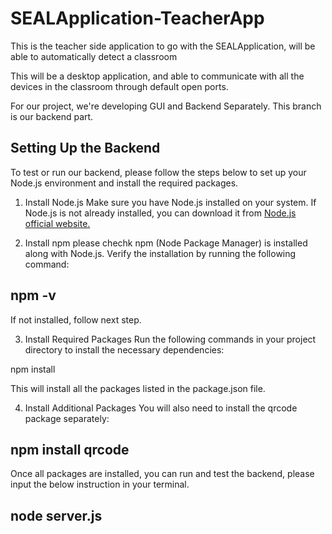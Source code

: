 # SEALApplication-TeacherApp
This is the teacher side application to go with the SEALApplication, will be able to automatically detect a classroom

This will be a desktop application, and able to communicate with all the devices in the classroom through default open ports. 

For our project, we're developing GUI and Backend Separately. This branch is our backend part.

## Setting Up the Backend
To test or run our backend, please follow the steps below to set up your Node.js environment and install the required packages.

1. Install Node.js
Make sure you have Node.js installed on your system. If Node.js is not already installed, you can download it from [Node.js official website.](https://nodejs.org/en)

2. Install npm
please chechk npm (Node Package Manager) is installed along with Node.js. Verify the installation by running the following command:
## npm -v

If not installed, follow next step.

3. Install Required Packages
Run the following commands in your project directory to install the necessary dependencies:

npm install

This will install all the packages listed in the package.json file.

4. Install Additional Packages
You will also need to install the qrcode package separately:

## npm install qrcode

Once all packages are installed, you can run and test the backend, please input the below instruction in your terminal.
## node server.js  



